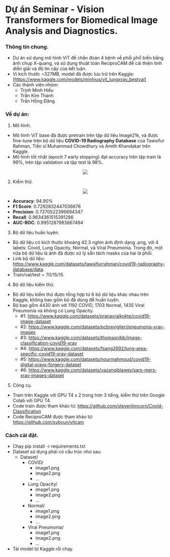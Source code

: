 # Dự án Seminar - Vision Transformers for Biomedical Image Analysis and Diagnostics.
### Thông tin chung. 
- Dự án sử dụng mô hình ViT để chẩn đoán 4 bệnh về phổi phổ biến bằng ảnh chụp X-quang, và sử dụng thuật toán ReciproCAM để cải thiện tính diễn giải và độ tin cậy của kết luận.
- Vì kích thước ~327MB, model đã được lưu trữ trên Kaggle: [https://www.kaggle.com/models/minhius/vit_lungxray_bestval]
- Các thành viên nhóm:
  + Trịnh Minh Hiếu
  + Trần Kim Thành
  + Trần Hồng Đăng
### Về dự án:
1. Mô hình.
- Mô hình ViT base đã được pretrain trên tập dữ liệu Image21k, và được fine-tune trên bộ dữ liệu **COVID-19 Radiography Database** của Tawsifur Rahman, Tiến sĩ Muhammad Chowdhury và Amith Khandakar trên Kaggle.
- Mô hình tốt nhất (epoch 7 early stopping) đạt accuracy trên tập train là 99%, trên tập validation và tập test là 98%.
<p align="center">
  <img src="https://github.com/user-attachments/assets/9537f3c0-a841-40cf-8dfd-f55fe2ddfda5">
</p>

2. Kiểm thử.
<p align="center">
  <img src="https://github.com/user-attachments/assets/57930a4e-fb62-42d0-8c0d-545a7040a8cc">
</p>

  + **Accuracy**: 94.90%<br>
  + **F1 Score**: 0.7292832447036676<br>
  + **Precision**: 0.7270522396694347<br>
  + **Recall**: 0.9634361515391286<br>
  + **AUC-ROC**: 0.9951287983667494<br>

3. Bộ dữ liệu huấn luyện.
- Bộ dữ liệu có kích thước khoảng 42.3 nghìn ảnh định dạng .png, với 4 labels: Covid, Lung Opacity, Normal, và Viral Pneumonia. Trong đó, một nửa bộ dữ liệu là ảnh đã được xử lý sẵn tách masks của hai lá phổi.
- Link bộ dữ liệu: https://www.kaggle.com/datasets/tawsifurrahman/covid19-radiography-database/data.
- Train/val/test = 70/15/15.

4. Bộ dữ liệu kiểm thử.
- Bộ dữ liệu kiểm thử được tổng hợp từ 6 bộ dữ liệu khác nhau trên Kaggle, không bao gồm bộ đã dùng để huấn luyện.
- Bộ bao gồm 4430 ảnh với 1192 COVID, 1703 Normal, 1435 Viral Pneumonia và không có Lung Opacity.
  + #1: https://www.kaggle.com/datasets/pranavraikokte/covid19-image-dataset
  + #2: https://www.kaggle.com/datasets/pcbreviglieri/pneumonia-xray-images
  + #3: https://www.kaggle.com/datasets/thomasnibb/image-classification-covid19-xray
  + #4: https://www.kaggle.com/datasets/fsang2692/lung-area-specific-covid19-xray-dataset
  + #5: https://www.kaggle.com/datasets/nourmahmoud/covid19-digital-xrays-forgery-dataset
  + #6: https://www.kaggle.com/datasets/yazanqiblawey/sars-mers-xray-images-dataset

5. Công cụ.
- Train trên Kaggle với GPU T4 x 2 trong hơn 3 tiếng, kiểm thử trên Google Colab với GPU T4.
- Code train được tham khảo từ: https://github.com/stevenlimcorn/Covid-Classification
- Code ReciproCAM được tham khảo từ: https://github.com/sybyun/vitcam

### Cách cài đặt.
- Chạy pip install -r requirements.txt
- Dataset sử dụng phải có cấu trúc như sau:
  - Dataset/
    + COVID/
      + image1.png
      + image2.png
      + ...
    + Lung Opacity/
      + image1.png
      + image2.png
      + ...
    + Normal/
      + image1.png
      + image2.png
      + ...
    + Viral Pneumonia/
      + image1.png
      + image2.png
      + ...
- Tải model từ Kaggle rồi chạy.

  

